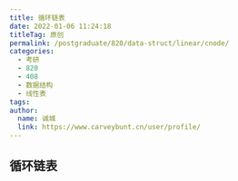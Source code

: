 ```yaml
---
title: 循环链表
date: 2022-01-06 11:24:18
titleTag: 原创
permalink: /postgraduate/820/data-struct/linear/cnode/
categories: 
  - 考研
  - 820
  - 408
  - 数据结构
  - 线性表
tags: 
author: 
  name: 诚城
  link: https://www.carveybunt.cn/user/profile/
---
```

## 循环链表
